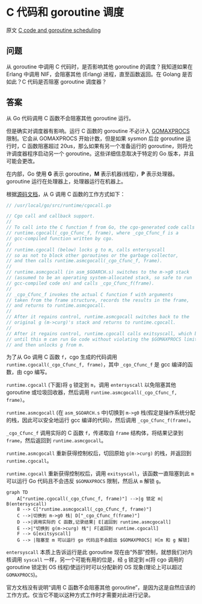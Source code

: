 # C 代码和 goroutine 调度

原文 [C code and goroutine scheduling](https://stackoverflow.com/questions/28354141/c-code-and-goroutine-scheduling)

## 问题

从 goroutine 中调用 C 代码时，是否影响其他 goroutine 的调度？我知道如果在 Erlang 中调用 NIF，会阻塞其他 (Erlang) 进程，直至函数返回。在 Golang 是否如此？C 代码是否阻塞 goroutine 调度器？

## 答案

从 Go 代码调用 C 函数不会阻塞其他 goroutine 运行。

但是确实对调度器有影响。运行 C 函数的 goroutine 不必计入 [GOMAXPROCS](http://golang.org/pkg/runtime/#GOMAXPROCS) 限制。它会从 GOMAXPROCS 开始计数，但是如果 sysmon 后台 goroutine 运行时，C 函数阻塞超过 20us，那么如果有另一个准备运行的 goroutine，则将允许调度器程序启动另一个 goroutine。这些详细信息取决于特定的 Go 版本，并且可能会更改。

在内部，Go 使用 **G** 表示 goroutine，**M** 表示机器(线程)，**P** 表示处理器。goroutine 运行在处理器上，处理器运行在机器上。

根据[源码文档](https://github.com/golang/go)，从 G 调用 C 函数的工作方式如下：

```go
// /usr/local/go/src/runtime/cgocall.go

// Cgo call and callback support.
//
// To call into the C function f from Go, the cgo-generated code calls
// runtime.cgocall(_cgo_Cfunc_f, frame), where _cgo_Cfunc_f is a
// gcc-compiled function written by cgo.
//
// runtime.cgocall (below) locks g to m, calls entersyscall
// so as not to block other goroutines or the garbage collector,
// and then calls runtime.asmcgocall(_cgo_Cfunc_f, frame).
//
// runtime.asmcgocall (in asm_$GOARCH.s) switches to the m->g0 stack
// (assumed to be an operating system-allocated stack, so safe to run
// gcc-compiled code on) and calls _cgo_Cfunc_f(frame).
//
// _cgo_Cfunc_f invokes the actual C function f with arguments
// taken from the frame structure, records the results in the frame,
// and returns to runtime.asmcgocall.
//
// After it regains control, runtime.asmcgocall switches back to the
// original g (m->curg)'s stack and returns to runtime.cgocall.
//
// After it regains control, runtime.cgocall calls exitsyscall, which blocks
// until this m can run Go code without violating the $GOMAXPROCS limit,
// and then unlocks g from m.
```

为了从 Go 调用 C 函数 `f`，cgo 生成的代码调用 `runtime.cgocall(_cgo_Cfunc_f, frame)`，其中 `_cgo_Cfunc_f` 是 gcc 编译的函数，由 cgo 编写。

`runtime.cgocall` (下面)将 `g` 锁定到 `m`，调用 `entersyscall` 以免阻塞其他 goroutine 或垃圾回收器，然后调用 `runtime.asmcgocall(_cgo_Cfunc_f, frame)`。

`runtime.asmcgocall` (在 `asm_$GOARCH.s` 中)切换到 `m->g0` 栈(假定是操作系统分配的栈，因此可以安全地运行 gcc 编译的代码)，然后调用 `_cgo_Cfunc_f(frame)`。

`_cgo_Cfunc_f` 调用实际的 C 函数 `f`，传递取自 `frame` 结构体，将结果记录到 `frame`，然后返回到 `runtime.asmcgocall`。

`runtime.asmcgocall` 重新获得控制权后，切回原始 `g(m->curg)` 的栈，并返回到 `runtime.cgocall`。

`runtime.cgocall` 重新获得控制权后，调用 `exitsyscall`，该函数一直阻塞到此 `m` 可以运行 Go 代码且不会违反 `$GOMAXPROCS` 限制，然后从 `m` 解锁 `g`。

```mermaid
graph TD
    A["runtime.cgocall(_cgo_Cfunc_f, frame)"] -->|g 锁定 m| B(entersyscall)
    B --> C["runtime.asmcgocall(_cgo_Cfunc_f, frame)"]
    C -->|切换到 m->g0 栈| D["_cgo_Cfunc_f(frame)"]
    D -->|调用实际的 C 函数,记录结果| E[返回到 runtime.asmcgocall]
    E -->|"切换到 g(m->curg) 栈"| F[返回到 runtime.cgocall]
    F --> G[exitsyscall]
    G --> |阻塞至 m 可以运行 go 代码且不会超出 $GOMAXPROCS| H[m 和 g 解锁]
```

`entersyscall` 本质上告诉运行是此 goroutine 现在由“外部”控制，就想我们对内核调用 `syscall` 一样，另一个可能有用的位是，经 `g` 锁定到 `m`(将 cgo 调用的 goroutine 锁定到 OS 线程)使运行时可以分配新的 OS 现象(理论上可以超过 `GOMAXPROCS`)。

官方文档没有说明“调用 C 函数不会阻塞其他 goroutine”，是因为这是自然应该的工作方式。仅当它不能以这种方式工作时才需要对此进行记录。
